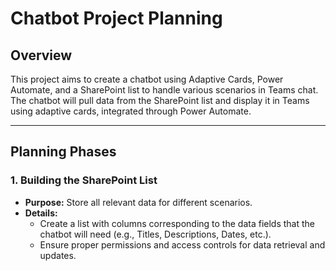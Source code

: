 # Chatbot Project Planning

## Overview
This project aims to create a chatbot using Adaptive Cards, Power Automate, and a SharePoint list to handle various scenarios in Teams chat. The chatbot will pull data from the SharePoint list and display it in Teams using adaptive cards, integrated through Power Automate.

---

## Planning Phases

### 1. Building the SharePoint List
- **Purpose:** Store all relevant data for different scenarios.
- **Details:** 
  - Create a list with columns corresponding to the data fields that the chatbot will need (e.g., Titles, Descriptions, Dates, etc.).
  - Ensure proper permissions and access controls for data retrieval and updates.



